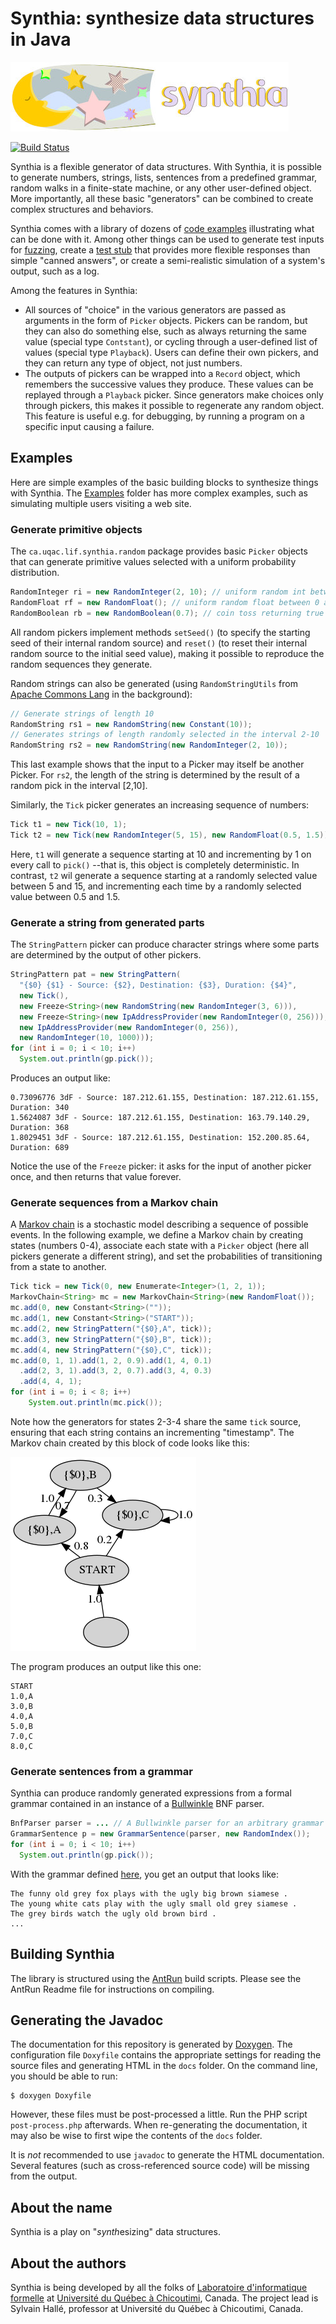 Synthia: synthesize data structures in Java
===========================================

![Synthia logo](Logo.jpg?raw=true)

[![Build Status](https://app.travis-ci.com/liflab/synthia.svg?branch=master)](https://app.travis-ci.com/liflab/synthia)

Synthia is a flexible generator of data structures. With Synthia, it is
possible to generate numbers, strings, lists, sentences from a predefined
grammar, random walks in a finite-state machine, or any other user-defined
object. More importantly, all these basic "generators" can be combined to
create complex structures and behaviors.

Synthia comes with a library of dozens of
[code examples](https://liflab.github.io/synthia/javadoc/group___examples.html)
illustrating what can be done with it.
Among other things can be used to generate test inputs for
[fuzzing](https://en.wikipedia.org/wiki/Fuzzing), create a
[test stub](https://en.wikipedia.org/wiki/Test_stub) that provides more
flexible responses than simple "canned answers", or create a semi-realistic
simulation of a system's output, such as a log.

Among the features in Synthia:

- All sources of "choice" in the various generators are passed as arguments
  in the form of `Picker` objects. Pickers can be random, but they can also
  do something else, such as always returning the same value (special type
  `Contstant`), or cycling through a user-defined list of values (special type
  `Playback`). Users can define their own pickers, and they can return any
  type of object, not just numbers.
- The outputs of pickers can be wrapped into a `Record` object, which remembers
  the successive values they produce. These values can be replayed through
  a `Playback` picker. Since generators make choices only through pickers,
  this makes it possible to regenerate any random object. This feature is
  useful e.g. for debugging, by running a program on a specific input causing
  a failure.

Examples
--------

Here are simple examples of the basic building blocks to synthesize
things with Synthia. The
[Examples](https://github.com/liflab/synthia/tree/master/Source/Examples)
folder has more complex examples, such as simulating multiple users visiting
a web site.

### Generate primitive objects

The `ca.uqac.lif.synthia.random` package provides basic `Picker` objects that
can generate primitive values selected with a uniform probability distribution.

```java
RandomInteger ri = new RandomInteger(2, 10); // uniform random int between 2 and 10
RandomFloat rf = new RandomFloat(); // uniform random float between 0 and 1
RandomBoolean rb = new RandomBoolean(0.7); // coin toss returning true 7 out of 10 times
```

All random pickers implement methods `setSeed()` (to specify the starting seed
of their internal random source) and `reset()` (to reset their internal random
source to the initial seed value), making it possible to reproduce the random
sequences they generate.

Random strings can also be generated (using `RandomStringUtils` from
[Apache Commons Lang](http://commons.apache.org/proper/commons-lang/javadocs/api-release/index.html)
in the background):

```java
// Generate strings of length 10
RandomString rs1 = new RandomString(new Constant(10));
// Generates strings of length randomly selected in the interval 2-10
RandomString rs2 = new RandomString(new RandomInteger(2, 10));
```

This last example shows that the input to a Picker may itself be another Picker.
For `rs2`, the length of the string is determined by the result of a random
pick in the interval [2,10].

Similarly, the `Tick` picker generates an increasing sequence of numbers:

```java
Tick t1 = new Tick(10, 1);
Tick t2 = new Tick(new RandomInteger(5, 15), new RandomFloat(0.5, 1.5));
```

Here, `t1` will generate a sequence starting at 10 and incrementing by 1 on every
call to `pick()` --that is, this object is completely deterministic. In contrast,
`t2` wil generate a sequence starting at a randomly selected value between 5 and
15, and incrementing each time by a randomly selected value between 0.5 and 1.5.

### Generate a string from generated parts

The `StringPattern` picker can produce character strings where some parts are
determined by the output of other pickers.

```java
StringPattern pat = new StringPattern(
  "{$0} {$1} - Source: {$2}, Destination: {$3}, Duration: {$4}",
  new Tick(),
  new Freeze<String>(new RandomString(new RandomInteger(3, 6))), 
  new Freeze<String>(new IpAddressProvider(new RandomInteger(0, 256))), 
  new IpAddressProvider(new RandomInteger(0, 256)),
  new RandomInteger(10, 1000)));
for (int i = 0; i < 10; i++)
  System.out.println(gp.pick());
```

Produces an output like:

```
0.73096776 3dF - Source: 187.212.61.155, Destination: 187.212.61.155, Duration: 340
1.5624087 3dF - Source: 187.212.61.155, Destination: 163.79.140.29, Duration: 368
1.8029451 3dF - Source: 187.212.61.155, Destination: 152.200.85.64, Duration: 689
```

Notice the use of the `Freeze` picker: it asks for the input of another picker once,
and then returns that value forever.

### Generate sequences from a Markov chain

A [Markov chain](https://en.wikipedia.org/wiki/Markov_chain)
is a stochastic model describing a sequence of possible events.
In the following example, we define a Markov chain by creating
states (numbers 0-4), associate each state with a `Picker` object
(here all pickers generate a different string), and set the probabilities
of transitioning from a state to another.

```java
Tick tick = new Tick(0, new Enumerate<Integer>(1, 2, 1));
MarkovChain<String> mc = new MarkovChain<String>(new RandomFloat());
mc.add(0, new Constant<String>(""));
mc.add(1, new Constant<String>("START"));
mc.add(2, new StringPattern("{$0},A", tick));
mc.add(3, new StringPattern("{$0},B", tick));
mc.add(4, new StringPattern("{$0},C", tick));
mc.add(0, 1, 1).add(1, 2, 0.9).add(1, 4, 0.1)
  .add(2, 3, 1).add(3, 2, 0.7).add(3, 4, 0.3)
  .add(4, 4, 1);
for (int i = 0; i < 8; i++)
	System.out.println(mc.pick());
```

Note how the generators for states 2-3-4 share the same `tick` source,
ensuring that each string contains an incrementing "timestamp".
The Markov chain created by this block of code looks like this:

![Markov chain](https://raw.githubusercontent.com/liflab/synthia/master/Source/Examples/src/doc-files/Markov.png)

The program produces an output like this one:

```
START
1.0,A
3.0,B
4.0,A
5.0,B
7.0,C
8.0,C
```

### Generate sentences from a grammar

Synthia can produce randomly generated expressions from a formal grammar
contained in an instance of a
[Bullwinkle](https://github.com/sylvainhalle/Bullwinkle)
BNF parser.

```java
BnfParser parser = ... // A Bullwinkle parser for an arbitrary grammar
GrammarSentence p = new GrammarSentence(parser, new RandomIndex());
for (int i = 0; i < 10; i++)
  System.out.println(gp.pick());
```

With the grammar defined [here](https://github.com/liflab/synthia/blob/master/Source/Examples/src/grammar/grammar.bnf),
you get an output that looks like:

``` 
The funny old grey fox plays with the ugly big brown siamese .  
The young white cats play with the ugly small old grey siamese .
The grey birds watch the ugly old brown bird .
...
```

Building Synthia
----------------

The library is structured using the [AntRun](https://github.com/sylvainhalle/AntRun)
build scripts. Please see the AntRun Readme file for instructions on
compiling.

Generating the Javadoc
----------------------

The documentation for this repository is generated by
[Doxygen](http://doxygen.org). The configuration file `Doxyfile` contains the
appropriate settings for reading the source files and generating HTML in the
`docs` folder. On the command line, you should be able to run:

    $ doxygen Doxyfile

However, these files must be post-processed a little. Run the PHP script
`post-process.php` afterwards. When re-generating the documentation, it may
also be wise to first wipe the contents of the `docs` folder.

It is *not* recommended to use `javadoc` to generate the HTML documentation.
Several features (such as cross-referenced source code) will be missing from
the output.

About the name
--------------

Synthia is a play on "*synth*esizing" data structures.

About the authors
-----------------

Synthia is being developed by all the folks of
[Laboratoire d'informatique formelle](https://liflab.ca) at
[Université du Québec à Chicoutimi](http://www.uqac.ca), Canada.
The project lead is Sylvain Hallé, professor at Université
du Québec à Chicoutimi, Canada.

<!-- :maxLineLen=76: -->
